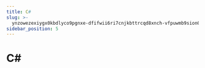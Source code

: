 ```yaml
---
title: C#
slug: >-
  ynzowezexiygx0kbdlyco9pgnxe-dfifwii6ri7cnjkbttrcqd8xnch-vfpuwmb9sion01kbbmpcfwbvnfc-duqywwririimitk3kmecuotynsg-duqyww
sidebar_position: 5
---
```



# C#

